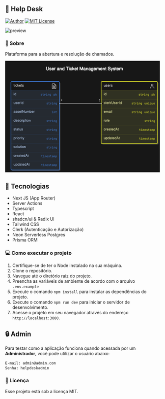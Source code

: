 ## 🎫 Help Desk

[![Author](https://img.shields.io/badge/author-ClodoaldoDantas-222222)](https://github.com/ClodoaldoDantas)
[![MIT License](https://img.shields.io/badge/License-MIT-222222.svg)](https://choosealicense.com/licenses/mit/)

![preview](https://github.com/user-attachments/assets/46a4d454-0e43-4a12-8c54-f7586b0a434a)

### 🎯 Sobre

Plataforma para a abertura e resolução de chamados.

![diagrama](./diagram.png)

## 🚀 Tecnologias

- Next JS (App Router)
- Server Actions
- Typescript
- React
- shadcn/ui & Radix UI
- Tailwind CSS
- Clerk (Autenticação e Autorização)
- Neon Serverless Postgres
- Prisma ORM

 ### 💻 Como executar o projeto

1. Certifique-se de ter o Node instalado na sua máquina.
2. Clone o repositório.
3. Navegue até o diretório raiz do projeto.
4. Preencha as variáveis de ambiente de acordo com o arquivo `.env.example`
5. Execute o comando `npm install` para instalar as dependências do projeto.
6. Execute o comando `npm run dev` para iniciar o servidor de desenvolvimento.
7. Acesse o projeto em seu navegador através do endereço `http://localhost:3000`.

## 🔒 Admin

Para testar como a aplicação funciona quando acessada por um **Administrador**, você pode utilizar o usuário abaixo:

```
E-mail: admin@admin.com
Senha: helpdeskadmin
```

### 📝 Licença
Esse projeto está sob a licença MIT.

